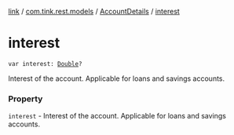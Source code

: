 [link](../../index.md) / [com.tink.rest.models](../index.md) / [AccountDetails](index.md) / [interest](./interest.md)

# interest

`var interest: `[`Double`](https://kotlinlang.org/api/latest/jvm/stdlib/kotlin/-double/index.html)`?`

Interest of the account. Applicable for loans and savings accounts.

### Property

`interest` - Interest of the account. Applicable for loans and savings accounts.